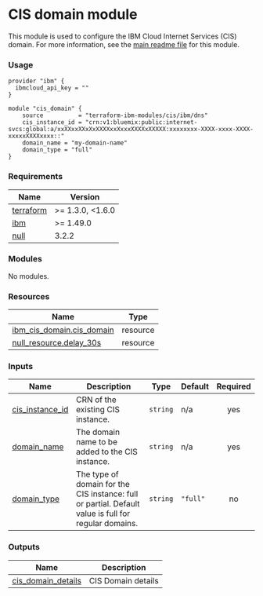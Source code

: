 # CIS domain module

This module is used to configure the IBM Cloud Internet Services (CIS) domain. For more information, see the [main readme file](https://github.com/terraform-ibm-modules/terraform-ibm-cis/tree/main/docs/README.md) for this module.

### Usage

```
provider "ibm" {
  ibmcloud_api_key = ""
}

module "cis_domain" {
    source          = "terraform-ibm-modules/cis/ibm/dns"
    cis_instance_id = "crn:v1:bluemix:public:internet-svcs:global:a/xxXXxxXXxXxXXXXxxXxxxXXXXxXXXXX:xxxxxxxx-XXXX-xxxx-XXXX-xxxxxXXXXxxxx::"
    domain_name = "my-domain-name"
    domain_type = "full"
}
```

<!-- BEGINNING OF PRE-COMMIT-TERRAFORM DOCS HOOK -->
### Requirements

| Name | Version |
|------|---------|
| <a name="requirement_terraform"></a> [terraform](#requirement\_terraform) | >= 1.3.0, <1.6.0 |
| <a name="requirement_ibm"></a> [ibm](#requirement\_ibm) | >= 1.49.0 |
| <a name="requirement_null"></a> [null](#requirement\_null) | 3.2.2 |

### Modules

No modules.

### Resources

| Name | Type |
|------|------|
| [ibm_cis_domain.cis_domain](https://registry.terraform.io/providers/IBM-Cloud/ibm/latest/docs/resources/cis_domain) | resource |
| [null_resource.delay_30s](https://registry.terraform.io/providers/hashicorp/null/3.2.2/docs/resources/resource) | resource |

### Inputs

| Name | Description | Type | Default | Required |
|------|-------------|------|---------|:--------:|
| <a name="input_cis_instance_id"></a> [cis\_instance\_id](#input\_cis\_instance\_id) | CRN of the existing CIS instance. | `string` | n/a | yes |
| <a name="input_domain_name"></a> [domain\_name](#input\_domain\_name) | The domain name to be added to the CIS instance. | `string` | n/a | yes |
| <a name="input_domain_type"></a> [domain\_type](#input\_domain\_type) | The type of domain for the CIS instance: full or partial. Default value is full for regular domains. | `string` | `"full"` | no |

### Outputs

| Name | Description |
|------|-------------|
| <a name="output_cis_domain_details"></a> [cis\_domain\_details](#output\_cis\_domain\_details) | CIS Domain details |
<!-- END OF PRE-COMMIT-TERRAFORM DOCS HOOK -->

